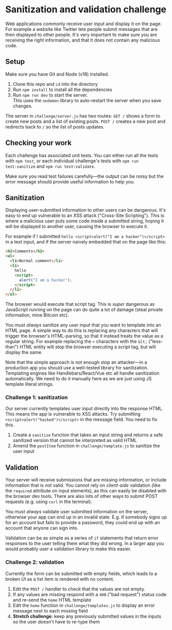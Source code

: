 # Sanitization and validation challenge

Web applications commonly receive user input and display it on the page. For example a website like Twitter lets people submit messages that are then displayed to other people. It's very important to make sure you are receiving the right information, and that it does not contain any malicious code.

## Setup

Make sure you have Git and Node (v18) installed.

1. Clone this repo and `cd` into the directory
1. Run `npm install` to install all the dependencies
1. Run `npm run dev` to start the server.  
   This uses the `nodemon` library to auto-restart the server when you save changes.

The server in `challenge/server.js` has two routes: `GET /` shows a form to create new posts and a list of existing posts. `POST /` creates a new post and redirects back to `/` so the list of posts updates.

## Checking your work

Each challenge has associated unit tests. You can either run all the tests with `npm test`, or each individual challenge's tests with `npm run test:sanitize` and `npm run test:validate`.

Make sure you read test failures carefully—the output can be noisy but the error message should provide useful information to help you.

## Sanitization

Displaying user-submitted information to other users can be dangerous. It's easy to end up vulnerable to an XSS attack ("Cross-Site Scripting"). This is where a malicious user puts some code inside a submitted string, hoping it will be displayed to another user, causing the browser to execute it.

For example if I submitted `hello <script>alert("I am a hacker")</script>` in a text input, and if the server naively embedded that on the page like this:

```html
<h2>Comments</h2>
<ul>
  <li>Normal comment</li>
  <li>
    hello
    <script>
      alert("I am a hacker");
    </script>
  </li>
</ul>
```

The browser would execute that script tag. This is _super_ dangerous as JavaScript running on the page can do quite a lot of damage (steal private information, mine Bitcoin etc).

You must _always_ sanitize any user input that you want to template into an HTML page. A simple way to do this is replacing any characters that will trigger the browser's HTML-parsing, so that it instead treats the value as a regular string. For example replacing the `<` characters with the `&lt;` ("less-than") HTML entity will stop the browser executing a script tag, but will display the same.

Note that the simple approach is not enough stop an attacker—in a production app you should use a well-tested library for sanitization. Templating engines like Handlebars/React/Vue etc all handle sanitization automatically. We need to do it manually here as we are just using JS template literal strings.

### Challenge 1: sanitization

Our server currently templates user input directly into the response HTML. This means the app is vulnerable to XSS attacks. Try submitting `<script>alert("hacked")</script>` in the message field. You need to fix this.

1. Create a `sanitize` function that takes an input string and returns a safe sanitized version that cannot be interpreted as valid HTML
1. Amend the `postItem` function in `challenge/template.js` to sanitize the user input

## Validation

Your server will receive submissions that are missing information, or include information that is not valid. You cannot rely on _client-side_ validation (like the `required` attribute on input elements), as this can easily be disabled with the browser dev tools. There are also lots of other ways to submit POST requests (e.g. using `curl` in the terminal).

You must _always_ validate user submitted information on the server, otherwise your app can end up in an invalid state. E.g. if somebody signs up for an account but fails to provide a password, they could end up with an account that anyone can sign into.

Validation can be as simple as a series of `if` statements that return error responses to the user telling them what they did wrong. In a larger app you would probably user a validation library to make this easier.

### Challenge 2: validation

Currently the form can be submitted with empty fields, which leads to a broken UI as a list item is rendered with no content.

1. Edit the `POST /` handler to check that the values are not empty.
1. If any values are missing respond with a `400` ("bad request") status code and re-send the `home` HTML template
1. Edit the `home` function in `challenge/templates.js` to display an error message next to each missing field
1. **Stretch challenge**: keep any previously submitted values in the inputs so the user doesn't have to re-type them
